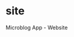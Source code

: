 # site

Microblog App - Website

<!--
## Getting Started

### Mac

```sh
brew install nginx # if not installed
cp /usr/local/etc/nginx/nginx.conf /usr/local/etc/nginx/nginx.conf.backup
cp nginx/nginx.conf /usr/local/etc/nginx/nginx.conf
```

<!-- /usr/local/etc/nginx/nginx.conf -->
<!--
### Running the Server Locally

```sh
npm run start:nginx & npm start
``` 
-->
